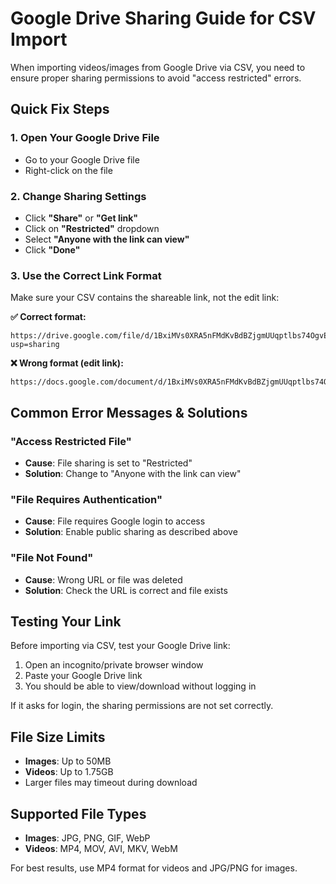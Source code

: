 # Google Drive Sharing Guide for CSV Import

When importing videos/images from Google Drive via CSV, you need to ensure proper sharing permissions to avoid "access restricted" errors.

## Quick Fix Steps

### 1. Open Your Google Drive File
- Go to your Google Drive file
- Right-click on the file

### 2. Change Sharing Settings
- Click **"Share"** or **"Get link"**
- Click on **"Restricted"** dropdown
- Select **"Anyone with the link can view"**
- Click **"Done"**

### 3. Use the Correct Link Format
Make sure your CSV contains the shareable link, not the edit link:

**✅ Correct format:**
```
https://drive.google.com/file/d/1BxiMVs0XRA5nFMdKvBdBZjgmUUqptlbs74OgvE2upms/view?usp=sharing
```

**❌ Wrong format (edit link):**
```
https://docs.google.com/document/d/1BxiMVs0XRA5nFMdKvBdBZjgmUUqptlbs74OgvE2upms/edit
```

## Common Error Messages & Solutions

### "Access Restricted File"
- **Cause**: File sharing is set to "Restricted" 
- **Solution**: Change to "Anyone with the link can view"

### "File Requires Authentication"
- **Cause**: File requires Google login to access
- **Solution**: Enable public sharing as described above

### "File Not Found"
- **Cause**: Wrong URL or file was deleted
- **Solution**: Check the URL is correct and file exists

## Testing Your Link

Before importing via CSV, test your Google Drive link:
1. Open an incognito/private browser window
2. Paste your Google Drive link
3. You should be able to view/download without logging in

If it asks for login, the sharing permissions are not set correctly.

## File Size Limits

- **Images**: Up to 50MB
- **Videos**: Up to 1.75GB 
- Larger files may timeout during download

## Supported File Types

- **Images**: JPG, PNG, GIF, WebP
- **Videos**: MP4, MOV, AVI, MKV, WebM

For best results, use MP4 format for videos and JPG/PNG for images.